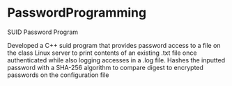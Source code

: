 # PasswordProgramming
SUID Password Program


Developed a C++ suid program that provides password access to a file on the class Linux server to print contents of an
existing .txt file once authenticated while also logging accesses in a .log file.
Hashes the inputted password with a SHA-256 algorithm to compare digest to encrypted passwords on the configuration file
